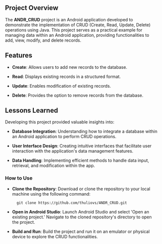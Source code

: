 ## Project Overview
The **ANDR_CRUD** project is an Android application developed to demonstrate the implementation of CRUD (Create, Read, Update, Delete) operations using Java. This project serves as a practical example for managing data within an Android application, providing functionalities to add, view, modify, and delete records.

## Features
- **Create**: Allows users to add new records to the database.

- **Read**: Displays existing records in a structured format.

- **Update**: Enables modification of existing records.

- **Delete**: Provides the option to remove records from the database.

## Lessons Learned
Developing this project provided valuable insights into:

- **Database Integration**: Understanding how to integrate a database within an Android application to perform CRUD operations.

- **User Interface Design**: Creating intuitive interfaces that facilitate user interaction with the application's data management features.

- **Data Handling**: Implementing efficient methods to handle data input, retrieval, and modification within the app.

### How to Use
- **Clone the Repository**: Download or clone the repository to your local machine using the following command:

        git clone https://github.com/thuliovs/ANDR_CRUD.git

- **Open in Android Studio**: Launch Android Studio and select 'Open an existing project.' Navigate to the cloned repository's directory to open the project.

- **Build and Run**: Build the project and run it on an emulator or physical device to explore the CRUD functionalities.
